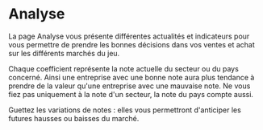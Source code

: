 # Analyse

La page Analyse vous présente différentes actualités et indicateurs pour vous permettre de prendre les bonnes décisions dans vos ventes et achat sur les différents marchés du jeu.

Chaque coefficient représente la note actuelle du secteur ou du pays concerné. Ainsi une entreprise avec une bonne note aura plus tendance à prendre de la valeur qu'une entreprise avec une mauvaise note. Ne vous fiez pas uniquement à la note d'un secteur, la note du pays compte aussi.

Guettez les variations de notes : elles vous permettront d'anticiper les futures hausses ou baisses du marché.

